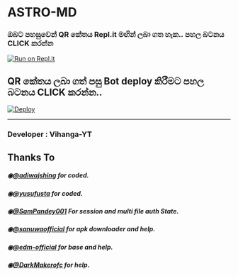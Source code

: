 # ASTRO-MD

   
  ### ඔබට පහසුවෙන් QR කේතය Repl.it මඟින් ලබා ගත හැක.. පහල බටනය CLICK කරන්න

[![Run on Repl.it](https://repl.it/badge/github/quiec/whatsasena)](https://replit.com/@astromdqr/AstroMdqrv2?output%20only=1&lite=1#index.js)

## QR කේතය ලබා ගත් පසු Bot deploy කිරීමට පහල බටනය CLICK කරන්න..
[![Deploy](https://www.herokucdn.com/deploy/button.svg)](https://dashboard.heroku.com/new?template=https://github.com/vihangayt0/Astro-MD-V2)

---------------------------------   

 ###  Developer : Vihanga-YT

## Thanks To
##### ◉[@adiwajshing](https://github.com/adiwajshing/) for coded.
##### ◉[@yusufusta](https://github.com/yusufusta/) for coded.
##### ◉[@SamPandey001](https://github.com/SamPandey001) For session and multi file auth State.
##### ◉[@sanuwaofficial](https://github.com/sanuwaofficial) for apk downloader and help. 
##### ◉[@edm-official](https://github.com/edm-official) for base and help.
##### ◉[@DarkMakerofc](https://github.com/DarkMakerofc) for help. 
